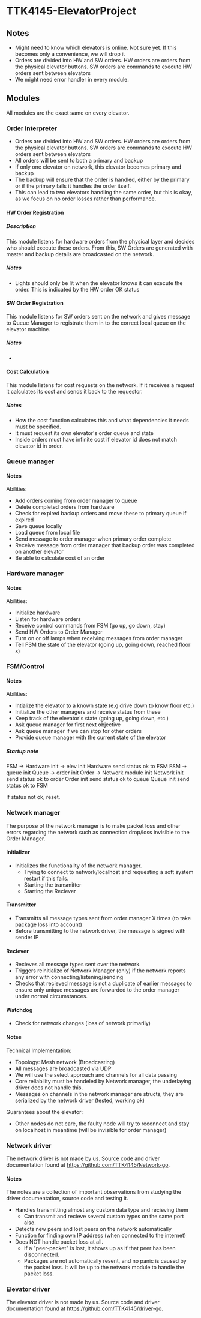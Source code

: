 # TTK4145-ElevatorProject

## Notes
* Might need to know which elevators is online. Not sure yet. If this becomes 
only a convenience, we will drop it
* Orders are divided into HW and SW orders. HW orders are orders from the 
physical elevator buttons. SW orders are commands to execute HW orders sent 
between elevators
* We might need error handler in every module.

## Modules

All modules are the exact same on every elevator.

### Order Interpreter

* Orders are divided into HW and SW orders. HW orders are orders from the 
physical elevator buttons. SW orders are commands to execute HW orders sent 
between elevators
* All orders will be sent to both a primary and backup
* If only one elevator on network, this elevator becomes primary and backup
* The backup will ensure that the order is handled, either by the primary or if
the primary fails it handles the order itself. 
* This can lead to two elevators handling the same order, but this is okay, as
we focus on no order losses rather than performance. 

#### HW Order Registration 

##### Description
This module listens for hardware orders from the physical layer and decides 
who should execute these orders. From this, SW Orders are generated with master 
and backup details are broadcasted on the network.

##### Notes
* Lights should only be lit when the elevator knows it can execute the order. 
This is indicated by the HW order OK status

#### SW Order Registration
This module listens for SW orders sent on the network and gives message to Queue
 Manager to registrate them in to the correct local queue on the elevator 
 machine.

##### Notes
* 

#### Cost Calculation
This module listens for cost requests on the network. If it receives a request 
it calculates its cost and sends it back to the requestor. 

##### Notes
* How the cost function calculates this and what dependencies it needs must be
specified.
* It must request its own elevator's order queue and state
* Inside orders must have infinite cost if elevator id does not match elevator 
id in order.


### Queue manager

#### Notes

Abilities
* Add orders coming from order manager to queue
* Delete completed orders from hardware
* Check for expired backup orders and move these to primary queue if expired
* Save queue locally
* Load queue from local file
* Send message to order manager when primary order complete
* Receive message from order manager that backup order was completed on another
elevator
* Be able to calculate cost of an order

### Hardware manager

#### Notes
Abilities:
* Initialize hardware
* Listen for hardware orders 
* Receive control commands from FSM (go up, go down, stay)
* Send HW Orders to Order Manager
* Turn on or off lamps when receiving messages from order manager
* Tell FSM the state of the elevator (going up, going down, reached floor x)

### FSM/Control

#### Notes
Abilities:
* Intialize the elevator to a known state (e.g drive down to know floor etc.)
* Initialize the other managers and receive status from these
* Keep track of the elevator's state (going up, going down, etc.)
* Ask queue manager for first next objective
* Ask queue manager if we can stop for other orders
* Provide queue manager with the current state of the elevator

##### Startup note

FSM -> Hardware init -> elev init
Hardware send status ok to FSM
FSM -> queue init
Queue -> order init
Order -> Network module init
Network init send status ok to order
Order init send status ok to queue 
Queue init send status ok to FSM 

If status not ok, reset.

### Network manager
The purpose of the network manager is to make packet loss and other errors regarding the network such as connection drop/loss invisible to the Order Manager.

#### Initializer
  * Initializes the functionality of the network manager.
    * Trying to connect to network/localhost and requesting a soft system restart if this fails.
    * Starting the transmitter
    * Starting the Reciever

#### Transmitter
  * Transmitts all message types sent from order manager X times (to take package loss into account)
  * Before transmitting to the network driver, the message is signed with sender IP

#### Reciever
  * Recieves all message types sent over the network.
  * Triggers reinitialize of Network Manager (only) if the network reports any error with connecting/listening/sending
  * Checks that recieved message is not a duplicate of earlier messages to ensure only unique messages are forwarded to the order manager under normal circumstances.

#### Watchdog
  * Check for network changes (loss of network primarily)

#### Notes

Technical Implementation:
  * Topology: Mesh network (Broadcasting)
  * All messages are broadcasted via UDP
  * We will use the select approach and channels for all data passing
  * Core reliability must be handeled by Network manager, the underlaying driver does not handle this.
  * Messages on channels in the network manager are structs, they are serialized by the network driver (tested, working ok)

Guarantees about the elevator:
  * Other nodes do not care, the faulty node will try to reconnect and stay on 
localhost in meantime (will be invisible for order manager)


### Network driver
The network driver is not made by us. Source code and driver documentation found at https://github.com/TTK4145/Network-go.

#### Notes
The notes are a collection of important observations from studying the driver documentation, source code and testing it.
  *  Handles transmitting almost any custom data type and recieving them
     *  Can transmit and recieve several custom types on the same port also.
  *  Detects new peers and lost peers on the network automatically
  *  Function for finding own IP address (when connected to the internet)
  *  Does NOT handle packet loss at all.
     * If a "peer-packet" is lost, it shows up as if that peer has been disconnected.
     * Packages are not automatically resent, and no panic is caused by the packet loss. It will be up to the network module to handle the packet loss.

### Elevator driver
The elevator driver is not made by us. Source code and driver documentation found at https://github.com/TTK4145/driver-go. 


